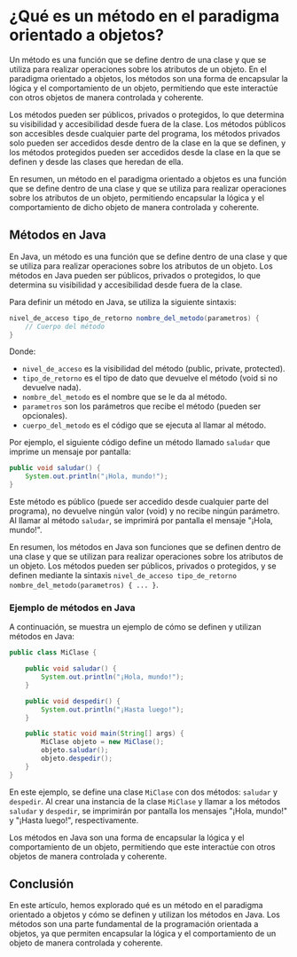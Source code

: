 # ¿Qué es un método en el paradigma orientado a objetos?

Un método es una función que se define dentro de una clase y que se utiliza para realizar operaciones sobre los
atributos de un objeto. En el paradigma orientado a objetos, los métodos son una forma de encapsular la lógica y el
comportamiento de un objeto, permitiendo que este interactúe con otros objetos de manera controlada y coherente.

Los métodos pueden ser públicos, privados o protegidos, lo que determina su visibilidad y accesibilidad desde fuera de
la clase. Los métodos públicos son accesibles desde cualquier parte del programa, los métodos privados solo pueden ser
accedidos desde dentro de la clase en la que se definen, y los métodos protegidos pueden ser accedidos desde la clase
en la que se definen y desde las clases que heredan de ella.

En resumen, un método en el paradigma orientado a objetos es una función que se define dentro de una clase y que se
utiliza para realizar operaciones sobre los atributos de un objeto, permitiendo encapsular la lógica y el comportamiento
de dicho objeto de manera controlada y coherente.

## Métodos en Java

En Java, un método es una función que se define dentro de una clase y que se utiliza para realizar operaciones sobre
los atributos de un objeto. Los métodos en Java pueden ser públicos, privados o protegidos, lo que determina su
visibilidad y accesibilidad desde fuera de la clase.

Para definir un método en Java, se utiliza la siguiente sintaxis:

```java
nivel_de_acceso tipo_de_retorno nombre_del_metodo(parametros) {
    // Cuerpo del método
}
```

Donde:

* `nivel_de_acceso` es la visibilidad del método (public, private, protected).
* `tipo_de_retorno` es el tipo de dato que devuelve el método (void si no devuelve nada).
* `nombre_del_metodo` es el nombre que se le da al método.
* `parametros` son los parámetros que recibe el método (pueden ser opcionales).
* `cuerpo_del_metodo` es el código que se ejecuta al llamar al método.

Por ejemplo, el siguiente código define un método llamado `saludar` que imprime un mensaje por pantalla:

```java
public void saludar() {
    System.out.println("¡Hola, mundo!");
}
```

Este método es público (puede ser accedido desde cualquier parte del programa), no devuelve ningún valor (void) y no
recibe ningún parámetro. Al llamar al método `saludar`, se imprimirá por pantalla el mensaje "¡Hola, mundo!".

En resumen, los métodos en Java son funciones que se definen dentro de una clase y que se utilizan para realizar
operaciones sobre los atributos de un objeto. Los métodos pueden ser públicos, privados o protegidos, y se definen
mediante la sintaxis `nivel_de_acceso tipo_de_retorno nombre_del_metodo(parametros) { ... }`.

### Ejemplo de métodos en Java

A continuación, se muestra un ejemplo de cómo se definen y utilizan métodos en Java:

```java
public class MiClase {

    public void saludar() {
        System.out.println("¡Hola, mundo!");
    }

    public void despedir() {
        System.out.println("¡Hasta luego!");
    }

    public static void main(String[] args) {
        MiClase objeto = new MiClase();
        objeto.saludar();
        objeto.despedir();
    }
}
```

En este ejemplo, se define una clase `MiClase` con dos métodos: `saludar` y `despedir`. Al crear una instancia de la
clase `MiClase` y llamar a los métodos `saludar` y `despedir`, se imprimirán por pantalla los mensajes "¡Hola, mundo!"
y "¡Hasta luego!", respectivamente.

Los métodos en Java son una forma de encapsular la lógica y el comportamiento de un objeto, permitiendo que este
interactúe con otros objetos de manera controlada y coherente.

## Conclusión

En este artículo, hemos explorado qué es un método en el paradigma orientado a objetos y cómo se definen y utilizan los
métodos en Java. Los métodos son una parte fundamental de la programación orientada a objetos, ya que permiten
encapsular la lógica y el comportamiento de un objeto de manera controlada y coherente.